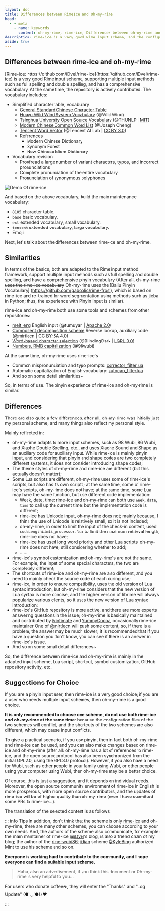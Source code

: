 ```yaml
---
layout: doc
title: Differences between RimeIce and Oh-my-rime
head:
  - - meta
    - name: keywords
      content: oh-my-rime, rime-ice, Differences between oh-my-rime and rime-ice, Rime input scheme
description: rime-ice is a very good Rime input scheme, and the configuration of oh-my-rime input method also refers to rime-ice a lot; but what are the specific differences between rime-ice and oh-my-rime input scheme configuration?
aside: true
---
```

## Differences between rime-ice and oh-my-rime
[Rime-ice: https://github.com/iDvel/rime-ice](https://github.com/iDvel/rime-ice) is a very good Rime input scheme, supporting multiple input methods such as full spelling and double spelling, and has a comprehensive vocabulary. At the same time, the repository is actively contributed. The vocabulary includes:
- Simplified character table, vocabulary
  - [General Standard Chinese Character Table](https://github.com/iDvel/The-Table-of-General-Standard-Chinese-Characters)
  - [Huayu Wild Wind System Vocabulary](http://bbs.pinyin.thunisoft.com/forum.php?mod=viewthread&tid=30049) (@Wild Wind)
  - [Tsinghua University Open Source Vocabulary](https://github.com/thunlp/THUOCL) (@THUNLP | [MIT](https://github.com/thunlp/THUOCL/blob/master/LICENSE))
  - [Modern Chinese Common Word List](https://gist.github.com/indiejoseph/eae09c673460aa0b56db) (@Joseph Cheng)
  - [Tencent Word Vector](https://ai.tencent.com/ailab/nlp/en/download.html) (@Tencent AI Lab | [CC BY 3.0](https://creativecommons.org/licenses/by/3.0/))
  - References
    - Modern Chinese Dictionary
    - Synonym Forest
    - New Chinese Idiom Dictionary
- Vocabulary revision
  - Proofread a large number of variant characters, typos, and incorrect pronunciations
  - Complete pronunciation of the entire vocabulary
  - Pronunciation of synonymous polyphones

![Demo Of rime-ice](/image/demo/demoOfRimeIce.webp)

And based on the above vocabulary, build the main maintenance vocabulary:
- `8105` character table.
- `base` basic vocabulary.
- `ext` extended vocabulary, small vocabulary.
- `tencent` extended vocabulary, large vocabulary.
- Emoji

Next, let's talk about the differences between rime-ice and oh-my-rime.
## Similarities
In terms of the basics, both are adapted to the Rime input method framework, support multiple input methods such as full spelling and double spelling, and have a comprehensive pinyin vocabulary (~~After all, oh-my-rime uses the rime-ice vocabulary~~ <Badge type="tip" text="^2024.07" /> Oh-my-rime uses the [Bailu Pinyin Vocabulary] (https://github.com/gaboolic/rime-frost), which is based on rime-ice and re-trained for word segmentation using methods such as jieba in Python; thus, the experience with Pinyin input is similar).

rime-ice and oh-my-rime both use some tools and schemes from other repositories:
- [melt_eng](https://github.com/tumuyan/rime-melt) English input (@tumuyan | [Apache 2.0](https://github.com/tumuyan/rime-melt/blob/master/LICENSE))
- [Component decomposition scheme](https://github.com/mirtlecn/rime-radical-pinyin) Reverse lookup, auxiliary code (@mirtlecn | [CC BY-SA 4.0](https://github.com/mirtlecn/rime-radical-pinyin/blob/master/LICENSE))
- [Word-based character selection](https://github.com/BlindingDark/rime-lua-select-character) (@BlindingDark | [LGPL 3.0](https://github.com/BlindingDark/rime-lua-select-character/blob/master/LICENSE))
- [Numbers, RMB capitalization](https://github.com/yanhuacuo/98wubi/blob/master/lua/number.lua) (@98wubi)

At the same time, oh-my-rime uses rime-ice's
- Common mispronunciation and typo prompts: [corrector_filter.lua](https://github.com/Mintimate/oh-my-rime/blob/main/lua/corrector_filter.lua)
- Automatic capitalization of English vocabulary: [autocap_filter.lua](https://github.com/Mintimate/oh-my-rime/blob/main/lua/autocap_filter.lua)
- And so on some detail similarities~

So, in terms of use. The pinyin experience of rime-ice and oh-my-rime is similar.

## Differences
There are also quite a few differences, after all, oh-my-rime was initially just my personal scheme, and many things also reflect my personal style.

Mainly reflected in:
- oh-my-rime adapts to more input schemes, such as 98 Wubi, 86 Wubi, and Xiaohe Double Spelling, etc., and uses Xiaohe Sound and Shape as an auxiliary code for auxiliary input. While rime-ice is mainly pinyin input, and considering that pinyin and shape codes are two completely different systems, it does not consider introducing shape codes;
- The theme styles of oh-my-rime and rime-ice are different (but this actually doesn't matter);
- Some Lua scripts are different, oh-my-rime uses some of rime-ice's scripts, but also has its own scripts; at the same time, some of rime-ice's scripts, oh-my-rime does not have; at the same time, some Lua may have the same function, but use different code implementation:
  - Week, date, time: rime-ice and oh-my-rime can both use `week`, `date`, `time` to call up the current time; but the implementation code is different;
  - rime-ice has Unicode input, oh-my-rime does not; mainly because, I think the use of Unicode is relatively small, so it is not included;
  - oh-my-rime, in order to limit the input of the check-in content, used `codeLengthLimit_processor.lua` to limit the maximum retrieval length, rime-ice does not have;
  - rime-ice has used long word priority and other Lua scripts, oh-my-rime does not have; still considering whether to add;
  - ……
- rime-ice's symbol customization and oh-my-rime's are not the same. For example, the input of some special characters, the two are completely different;
- The shortcuts of rime-ice and oh-my-rime are also different, and you need to mainly check the source code of each during use;
- rime-ice, in order to ensure compatibility, uses the old version of Lua syntax introduction, but oh-my-rime considers that the new version of Lua syntax is more concise, and the higher version of librime will always popularize various clients, so it uses the new version of Lua syntax introduction;
- rime-ice's GitHub repository is more active, and there are more experts answering questions in the issue; oh-my-rime is basically maintained and contributed by [Mintimate](https://github.com/Mintimate) and [YummyCocoa](https://github.com/YummyCocoa), occasionally rime-ice maintainer One of [@mirtlecn](https://github.com/mirtlecn) will push some content, so, if there is a problem, the answer may be much slower; it is recommended that if you have a question you don't know, you can see if there is an answer in rime-ice's issue.
- And so on some small detail differences~

So, the difference between rime-ice and oh-my-rime is mainly in the adapted input scheme, Lua script, shortcut, symbol customization, GitHub repository activity, etc.

## Suggestions for Choice
If you are a pinyin input user, then rime-ice is a very good choice; if you are a user who needs multiple input schemes, then oh-my-rime is a good choice.

**It is only recommended to choose one scheme, do not use both rime-ice and oh-my-rime at the same time**: because the configuration files of the two schemes will conflict, and the shortcuts of the two schemes are also different, which may cause input conflicts.

To give a practical scenario, if you use pinyin, then in fact both oh-my-rime and rime-ice can be used, and you can also make changes based on rime-ice and oh-my-rime (after all: oh-my-rime has a lot of references to rime-ice, and the open source protocol has also been synchronized from the initial GPL2.0, using the GPL3.0 protocol). However, if you also have a need for Wubi, such as other people in your family using Wubi, or other people using your computer using Wubi, then oh-my-rime may be a better choice.

Of course, this is just a suggestion, and it depends on individual needs. Moreover, the open source community environment of rime-ice in English is more prosperous, with more open source contributors, and the updates of rime-ice will be of higher quality than oh-my-rime (even I have submitted some PRs to rime-ice...).

The translation of the selected content is as follows:

::: info Tips
In addition, don't think that the scheme is only [rime-ice](https://github.com/iDvel/rime-ice) and oh-my-rime, there are many other schemes, you can choose according to your own needs. And, the authors of the scheme also communicate, for example: the main maintainer of rime-ice [@iDvel](https://github.com/iDvel)'s blog, is also a friend chain of my blog; the author of the [rime-wubi86-jidian](https://github.com/KyleBing/rime-wubi86-jidian) scheme [@KyleBing](https://github.com/KyleBing) authorized Mint to use his scheme and so on.

**Everyone is working hard to contribute to the community, and I hope everyone can find a suitable input scheme.**

> Haha, also an advertisement, if you think this document or Oh-my-rime is very helpful to you...

<donate lang="en"/>

For users who donate coffee☕️, they will enter the "Thanks" and "Log Update" (●'◡'●)ﾉ♥

:::